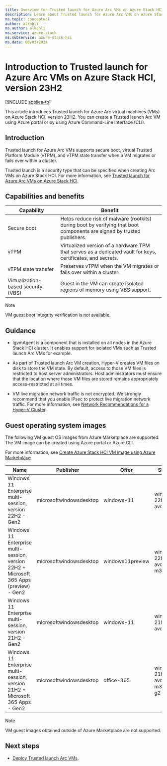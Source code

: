 ```yaml
---
title: Overview for Trusted launch for Azure Arc VMs on Azure Stack HCI, version 23H2
description: Learn about Trusted launch for Azure Arc VMs on Azure Stack HCI, version 23H2.
ms.topic: conceptual
author: alkohli
ms.author: alkohli
ms.service: azure-stack
ms.subservice: azure-stack-hci
ms.date: 06/03/2024
---
```


# Introduction to Trusted launch for Azure Arc VMs on Azure Stack HCI, version 23H2

[!INCLUDE [applies-to](../../includes/hci-applies-to-23h2.md)]

This article introduces Trusted launch for Azure Arc virtual machines (VMs) on Azure Stack HCI, version 23H2. You can create a Trusted launch Arc VM using Azure portal or by using Azure Command-Line Interface (CLI).


## Introduction

Trusted launch for Azure Arc VMs supports secure boot, virtual Trusted Platform Module (vTPM), and vTPM state transfer when a VM migrates or fails over within a cluster.

Trusted launch is a security type that can be specified when creating Arc VMs on Azure Stack HCI. For more information, see [Trusted launch for Azure Arc VMs on Azure Stack HCI](https://techcommunity.microsoft.com/t5/security-compliance-and-identity/trusted-launch-for-azure-arc-vms-on-azure-stack-hci-version-23h2/ba-p/3978051).

## Capabilities and benefits

| Capability | Benefit |
| -- | -- |
| Secure boot | Helps reduce risk of malware (rootkits) during boot by verifying that boot components are signed by trusted publishers. |
| vTPM | Virtualized version of a hardware TPM that serves as a dedicated vault for keys, certificates, and secrets.  |
| vTPM state transfer| Preserves vTPM when the VM migrates or fails over within a cluster. |
| Virtualization-based security (VBS) | Guest in the VM can create isolated regions of memory using VBS support. |

> [!NOTE]
> VM guest boot integrity verification is not available.

## Guidance

- IgvmAgent is a component that is installed on all nodes in the Azure Stack HCI cluster. It enables support for isolated VMs such as Trusted launch Arc VMs for example.

- As part of Trusted launch Arc VM creation, Hyper-V creates VM files on disk to store the VM state. By default, access to those VM files is restricted to host server administrators. Host administrators must ensure that the location where those VM files are stored remains appropriately access-restricted at all times.

- VM live migration network traffic is not encrypted. We strongly recommend that you enable IPsec to protect live migration network traffic. For more information, see [Network Recommendations for a Hyper-V Cluster](/previous-versions/windows/it-pro/windows-server-2012-R2-and-2012/dn550728(v=ws.11)#How_to_isolate_the_network_traffic_on_a_Hyper-V_cluster).

## Guest operating system images

The following VM guest OS images from Azure Marketplace are supported. The VM image can be created using Azure portal or Azure CLI.

For more information, see [Create Azure Stack HCI VM image using Azure Marketplace](/azure-stack/hci/manage/virtual-machine-image-azure-marketplace?tabs=azurecli).

| Name | Publisher | Offer | SKU | Version number |
| -- | -- | -- | -- | -- |
| Windows 11 Enterprise multi-session, version 22H2 - Gen2 | microsoftwindowsdesktop | windows-11  | win11-22h2-avd | 22621.2428.231001 |
| Windows 11 Enterprise multi-session, version 22H2 + Microsoft 365 Apps (preview) - Gen2 | microsoftwindowsdesktop | windows11preview | win11-22h2-avd-m365 | 22621.382.220810 |
| Windows 11 Enterprise multi-session, version 21H2 - Gen2 | microsoftwindowsdesktop  | windows-11  | win11-21h2-avd | 22000.2538.231001 |
| Windows 11 Enterprise multi-session, version 21H2 + Microsoft 365 Apps - Gen2 | microsoftwindowsdesktop | office-365 | win10-21h2-avd-m365-g2 | 19044.3570.231010 |

> [!NOTE]
> VM guest images obtained outside of Azure Marketplace are not supported.

## Next steps

- [Deploy Trusted launch Arc VMs](trusted-launch-vm-deploy.md).